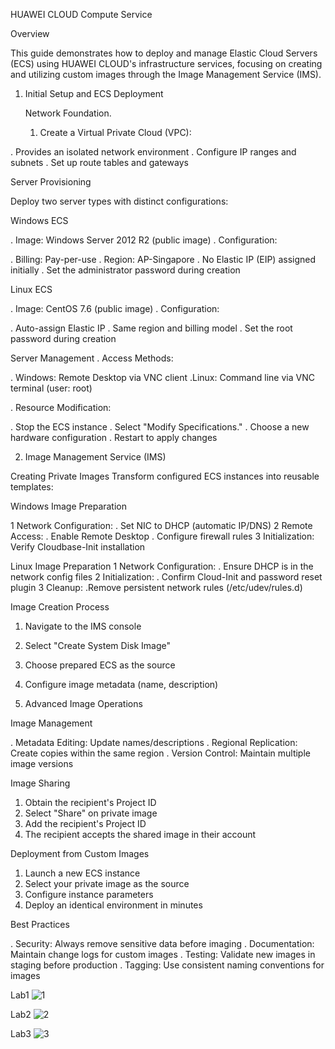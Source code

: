 HUAWEI CLOUD Compute Service

Overview

This guide demonstrates how to deploy and manage Elastic Cloud Servers (ECS) using HUAWEI CLOUD's infrastructure services, focusing on creating and utilizing custom images through the Image Management Service (IMS).

1. Initial Setup and ECS Deployment

   Network Foundation.
   
   1. Create a Virtual Private Cloud (VPC):
   
. Provides an isolated network environment
. Configure IP ranges and subnets
. Set up route tables and gateways

Server Provisioning

Deploy two server types with distinct configurations:

Windows ECS

. Image: Windows Server 2012 R2 (public image)
. Configuration:

. Billing: Pay-per-use
. Region: AP-Singapore
. No Elastic IP (EIP) assigned initially
. Set the administrator password during creation

Linux ECS

. Image: CentOS 7.6 (public image)
. Configuration:

. Auto-assign Elastic IP
. Same region and billing model
. Set the root password during creation

Server Management
. Access Methods:

. Windows: Remote Desktop via VNC client
.Linux: Command line via VNC terminal (user: root)

. Resource Modification:

. Stop the ECS instance
. Select "Modify Specifications."
. Choose a new hardware configuration
. Restart to apply changes

2. Image Management Service (IMS)
   
Creating Private Images
Transform configured ECS instances into reusable templates:

Windows Image Preparation

1 Network Configuration:
. Set NIC to DHCP (automatic IP/DNS)
2 Remote Access:
. Enable Remote Desktop
. Configure firewall rules
3 Initialization:
Verify Cloudbase-Init installation

Linux Image Preparation
1 Network Configuration:
. Ensure DHCP is in the network config files
2 Initialization:
. Confirm Cloud-Init and password reset plugin
3 Cleanup:
.Remove persistent network rules (/etc/udev/rules.d)

Image Creation Process

1. Navigate to the IMS console
2. Select "Create System Disk Image"
3. Choose prepared ECS as the source
4. Configure image metadata (name, description)

3. Advanced Image Operations

Image Management

. Metadata Editing: Update names/descriptions
. Regional Replication: Create copies within the same region
. Version Control: Maintain multiple image versions

Image Sharing

1. Obtain the recipient's Project ID
2. Select "Share" on private image
3. Add the recipient's Project ID
4. The recipient accepts the shared image in their account

Deployment from Custom Images

1. Launch a new ECS instance
2. Select your private image as the source
3. Configure instance parameters
4. Deploy an identical environment in minutes

Best Practices

. Security: Always remove sensitive data before imaging
. Documentation: Maintain change logs for custom images
. Testing: Validate new images in staging before production
. Tagging: Use consistent naming conventions for images

Lab1
![1](https://github.com/user-attachments/assets/f60d3737-01e1-4faf-9eb2-819bc143b03a)

Lab2
![2](https://github.com/user-attachments/assets/bca10aed-0857-4cee-9f4c-638749e2fd6e)

Lab3
![3](https://github.com/user-attachments/assets/f8ab723a-f929-43c1-bb87-08e7a643151a)
